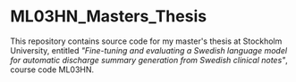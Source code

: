 # ML03HN_Masters_Thesis
This repository contains source code for my master's thesis at Stockholm University, entitled <i>"Fine-tuning and evaluating a Swedish language model for automatic discharge summary generation from Swedish clinical notes"</i>, course code ML03HN.
